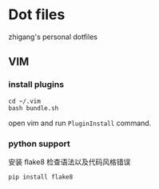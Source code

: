 # Dot files

zhigang's personal dotfiles

## VIM

### install plugins

```shell
cd ~/.vim
bash bundle.sh
```

open vim and run `PluginInstall` command.


### python support

安装 flake8 检查语法以及代码风格错误

```bash
pip install flake8
```
